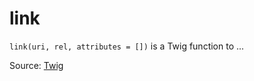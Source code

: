 # link

`link(uri, rel, attributes = [])` is a Twig function to ...


Source: [Twig](https://twig.symfony.com/link)